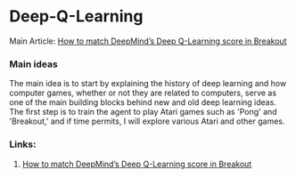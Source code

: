 # Deep-Q-Learning
Main Article: [How to match DeepMind’s Deep Q-Learning score in Breakout](https://towardsdatascience.com/tutorial-double-deep-q-learning-with-dueling-network-architectures-4c1b3fb7f756)

### Main ideas
The main idea is to start by explaining the history of deep learning and how computer games, whether or not they are related to computers, serve as one of the main building blocks behind new and old deep learning ideas. The first step is to train the agent to play Atari games such as 'Pong' and 'Breakout,' and if time permits, I will explore various Atari and other games.

### Links:
1. [How to match DeepMind’s Deep Q-Learning score in Breakout](https://towardsdatascience.com/tutorial-double-deep-q-learning-with-dueling-network-architectures-4c1b3fb7f756)

